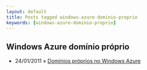 ```yaml
---
layout: default
title: Posts tagged windows-azure-dominio-proprio
keywords: [windows-azure-dominio-proprio]
---
```

<h2 class="category">Windows Azure domínio próprio</h2>
<ul class="posts">
<li>
<p>
<span class="date">24/01/2011</span> &raquo; 
<a href="/blog/dominios-proprios-no-windows-azure">Domínios próprios no Windows Azure</a>
</p>
</li> 
</ul>
